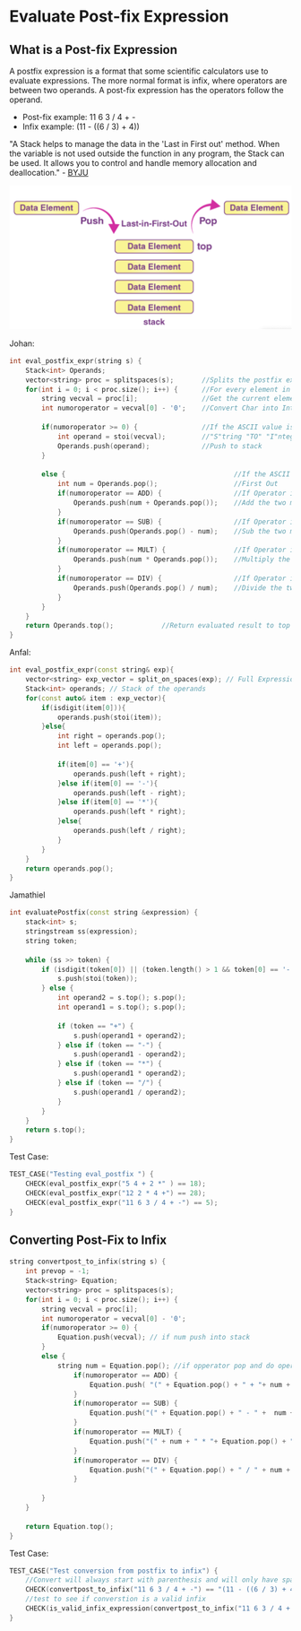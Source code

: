 # Evaluate Post-fix Expression

## What is a Post-fix Expression 
A postfix expression is a format that some scientific calculators use to evaluate expressions. The more normal format is infix, where operators are between two operands.  A post-fix expression has the operators follow the operand.

- Post-fix example: 11 6 3 / 4 + -
- Infix example: (11 - ((6 / 3) + 4))

"A Stack helps to manage the data in the 'Last in First out' method. When the variable is not used outside the function in any program, the Stack can be used. It allows you to control and handle memory allocation and deallocation." - [BYJU](https://byjus.com/gate/stack-and-its-applications/#:~:text=A%20Stack%20helps%20to%20manage,handle%20memory%20allocation%20and%20deallocation.)


![stack](s.png)

Johan:
```cpp
int eval_postfix_expr(string s) {
    Stack<int> Operands;                        
    vector<string> proc = splitspaces(s);       //Splits the postfix expression into an array of strings
    for(int i = 0; i < proc.size(); i++) {      //For every element in the postfix expression
        string vecval = proc[i];                //Get the current element in the array
        int numoroperator = vecval[0] - '0';    //Convert Char into Int
    
        if(numoroperator >= 0) {                //If the ASCII value is positive (eg. is a number)
            int operand = stoi(vecval);         //"S"tring "TO" "I"nteger
            Operands.push(operand);             //Push to stack
        }

        else {                                          //If the ASCII value is negitive (eg. is a Operator)
            int num = Operands.pop();                   //First Out
            if(numoroperator == ADD) {                  //If Operator is +
                Operands.push(num + Operands.pop());    //Add the two most recent numbers
            }
            if(numoroperator == SUB) {                  //If Operator is -
                Operands.push(Operands.pop() - num);    //Sub the two most recent numbers
            }
            if(numoroperator == MULT) {                 //If Operator is *
                Operands.push(num * Operands.pop());    //Multiply the two most recent numbers
            }
            if(numoroperator == DIV) {                  //If Operator is /
                Operands.push(Operands.pop() / num);    //Divide the two most recent numbers
            }
        }
    }
    return Operands.top();            //Return evaluated result to top of stack
}
```

Anfal:
```cpp
int eval_postfix_expr(const string& exp){
    vector<string> exp_vector = split_on_spaces(exp); // Full Expression in a Vector
    Stack<int> operands; // Stack of the operands
    for(const auto& item : exp_vector){
        if(isdigit(item[0])){
            operands.push(stoi(item));
        }else{
            int right = operands.pop();
            int left = operands.pop();

            if(item[0] == '+'){
                operands.push(left + right);
            }else if(item[0] == '-'){
                operands.push(left - right);
            }else if(item[0] == '*'){
                operands.push(left * right);
            }else{
                operands.push(left / right);
            }
        }
    }
    return operands.pop();
}
```

Jamathiel
```cpp
int evaluatePostfix(const string &expression) {
    stack<int> s;
    stringstream ss(expression);
    string token;

    while (ss >> token) {
        if (isdigit(token[0]) || (token.length() > 1 && token[0] == '-' && isdigit(token[1]))) {
            s.push(stoi(token));
        } else {
            int operand2 = s.top(); s.pop();
            int operand1 = s.top(); s.pop();

            if (token == "+") {
                s.push(operand1 + operand2);
            } else if (token == "-") {
                s.push(operand1 - operand2);
            } else if (token == "*") {
                s.push(operand1 * operand2);
            } else if (token == "/") {
                s.push(operand1 / operand2);
            }
        }
    }
    return s.top();
}
```
Test Case: 

```cpp
TEST_CASE("Testing eval_postfix ") {
    CHECK(eval_postfix_expr("5 4 + 2 *" ) == 18);
    CHECK(eval_postfix_expr("12 2 * 4 +") == 28);
    CHECK(eval_postfix_expr("11 6 3 / 4 + -") == 5);
}
```

## Converting Post-Fix to Infix

```cpp
string convertpost_to_infix(string s) {
    int prevop = -1;
    Stack<string> Equation;
    vector<string> proc = splitspaces(s);
    for(int i = 0; i < proc.size(); i++) {
        string vecval = proc[i];
        int numoroperator = vecval[0] - '0'; 
        if(numoroperator >= 0) {
            Equation.push(vecval); // if num push into stack
        }
        else {
            string num = Equation.pop(); //if opperator pop and do operation wrapped in parentheses
                if(numoroperator == ADD) {
                    Equation.push( "(" + Equation.pop() + " + "+ num + ")");
                }
                if(numoroperator == SUB) {
                    Equation.push("(" + Equation.pop() + " - " +  num + ")");
                }
                if(numoroperator == MULT) {
                    Equation.push("(" + num + " * "+ Equation.pop() + ")");
                }
                if(numoroperator == DIV) {
                    Equation.push("(" + Equation.pop() + " / " + num + ")");
                }

        }
    }
    
    return Equation.top();
}
```
Test Case:

```cpp
TEST_CASE("Test conversion from postfix to infix") {
    //Convert will always start with parenthesis and will only have spaces between nums and operators but not parentheses
    CHECK(convertpost_to_infix("11 6 3 / 4 + -") == "(11 - ((6 / 3) + 4))");
    //test to see if converstion is a valid infix
    CHECK(is_valid_infix_expression(convertpost_to_infix("11 6 3 / 4 + -")) == true);
}
```